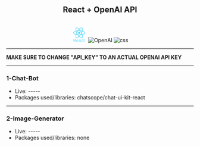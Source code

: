 <h2 align="center">React + OpenAI API</h2><br>
<div align="center"><img src="https://raw.githubusercontent.com/devicons/devicon/master/icons/react/react-original-wordmark.svg" alt="react" width="40" height="40"/>
<img src="https://upload.wikimedia.org/wikipedia/commons/thumb/0/04/ChatGPT_logo.svg/2048px-ChatGPT_logo.svg.png" alt="OpenAI" width="40" height="40"/>
<img src="https://www.vectorlogo.zone/logos/w3_html5/w3_html5-icon.svg" alt="css" width="40" height="40"/></div>
<hr>

<b>MAKE SURE TO CHANGE "API_KEY" TO AN ACTUAL OPENAI API KEY</b><br>

<hr>
<div><h3>1-Chat-Bot</h3>
 <ul>
 <li>Live: -----
 <li>
 Packages used/libraries: chatscope/chat-ui-kit-react
 </li>
 </ul>
 </div>
<hr>
<div><h3>2-Image-Generator</h3>
 <ul>
 <li>Live: -----
 <li>
 Packages used/libraries: none
 </li>
 </ul>
 </div>
